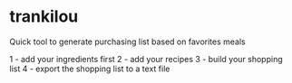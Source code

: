 # trankilou
Quick tool to generate purchasing list based on favorites meals

1 - add your ingredients first
2 - add your recipes
3 - build your shopping list
4 - export the shopping list to a text file
